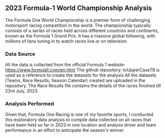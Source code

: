 ## 2023 Formula-1 World Championship Analysis

The Formula One World Championship is a premier form of challenging motorsport racing competition in the world. 
The championship typically consists of a series of races held across different countries and continents, known as the Formula 1 Grand Prix. 
It has a massive global following, with millions of fans tuning in to watch races live or on television. 

### Data Source

All the data is collected from the official Formula 1 webiste: https://www.formula1.com/en.html
The github repository: toUpperCase78 is used as a reference to create the datasets for the analysis
All the datasets (Teams, Race Results, Season Calendar) created are uploaded in the repository. The Race Results file contains the details of the races finished till 23rd July, 2023.

### Analysis Performed

Given that, Formula One Racing is one of my favorite sports, I conducted this exploratory data analysis to compile data collected on all races that have been held so 
far in 2023 in one location and analyze driver and team performance in an effort to anticipate the season's winner.
